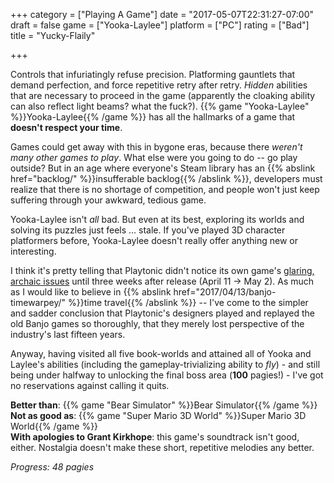 +++
category = ["Playing A Game"]
date = "2017-05-07T22:31:27-07:00"
draft = false
game = ["Yooka-Laylee"]
platform = ["PC"]
rating = ["Bad"]
title = "Yucky-Flaily"

+++

Controls that infuriatingly refuse precision.  Platforming gauntlets that demand perfection, and force repetitive retry after retry.  <i>Hidden</i> abilities that are necessary to proceed in the game (apparently the cloaking ability can also reflect light beams? what the fuck?).  {{% game "Yooka-Laylee" %}}Yooka-Laylee{{% /game %}} has all the hallmarks of a game that <b>doesn't respect your time</b>.

Games could get away with this in bygone eras, because there <i>weren't many other games to play</i>.  What else were you going to do -- go play outside?  But in an age where everyone's Steam library has an {{% abslink href="backlog/" %}}insufferable backlog{{% /abslink %}}, developers must realize that there is no shortage of competition, and people won't just keep suffering through your awkward, tedious game.

Yooka-Laylee isn't <i>all</i> bad.  But even at its best, exploring its worlds and solving its puzzles just feels ... stale.  If you've played 3D character platformers before, Yooka-Laylee doesn't really offer anything new or interesting.

I think it's pretty telling that Playtonic didn't notice its own game's <a href="http://www.playtonicgames.com/spit-n-polish/">glaring, archaic issues</a> until three weeks after release (April 11 -> May 2).  As much as I would like to believe in {{% abslink href="2017/04/13/banjo-timewarpey/" %}}time travel{{% /abslink %}} -- I've come to the simpler and sadder conclusion that Playtonic's designers played and replayed the old Banjo games so thoroughly, that they merely lost perspective of the industry's last fifteen years.

Anyway, having visited all five book-worlds and attained all of Yooka and Laylee's abilities (including the gameplay-trivializing ability to <i>fly</i>) - and still being under halfway to unlocking the final boss area (<b>100</b> pagies!) - I've got no reservations against calling it quits.

<b>Better than</b>: {{% game "Bear Simulator" %}}Bear Simulator{{% /game %}}  
<b>Not as good as</b>: {{% game "Super Mario 3D World" %}}Super Mario 3D World{{% /game %}}  
<b>With apologies to Grant Kirkhope</b>: this game's soundtrack isn't good, either.  Nostalgia doesn't make these short, repetitive melodies any better.

<i>Progress: 48 pagies</i>
